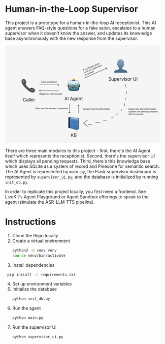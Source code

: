 # Human-in-the-Loop Supervisor 
This project is a prototype for a human-in-the-loop AI receptionist. This AI agent answers FAQ-style questions for a fake salon, escalates to a human supervisor when it doesn't know the answer, and updates its knowledge base asynchronously with the new response from the supervisor. 

![System Diagram](diagram.png)

There are three main modules to this project - first, there's the AI Agent itself which represents the receptionist. Second, there's the supervisor UI which displays all pending requests. Third, there's this knowledge base which uses SQLite as a system of record and Pinecone for semantic search. The AI Agent is represented by `main.py`, the Flask supervisor dashboard is represented by `supervisor_ui.py`, and the database is initialized by running `init_db.py`. 

In order to replicate this project locally, you first need a frontend. See LiveKit's Agent Playground or Agent Sandbox offerings to speak to the agent (simulate the ASR-LLM-TTS pipeline). 

# Instructions
1. Clone the Repo locally
2. Create a virtual environment
   ```bash
   python3 -m venv venv
   source venv/bin/activate
   ```
3. Install dependencies
  ```bash
   pip install -r requirements.txt
   ```
4. Set up environment variables
5. Initialize the database
   ```bash
   python init_db.py
   ```
6. Run the agent
   ```bash
   python main.py
   ```
7. Run the supervisor UI
   ```bash
   python supervisor_ui.py
   ```

